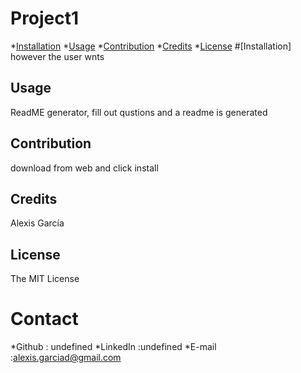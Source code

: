 # Project1
*[Installation](#installation)
*[Usage](#usage)
*[Contribution](#contribution)
*[Credits](#credits)
*[License](#license)
#[Installation]
however the user wnts
## Usage
ReadME generator, fill out qustions and a readme is generated
## Contribution
download from web and click install
## Credits
Alexis García
## License
The MIT License

# Contact
*Github : undefined
*LinkedIn :undefined
*E-mail :alexis.garciad@gmail.com